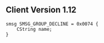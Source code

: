 ## Client Version 1.12

```rust,ignore
smsg SMSG_GROUP_DECLINE = 0x0074 {
    CString name;    
}

```
